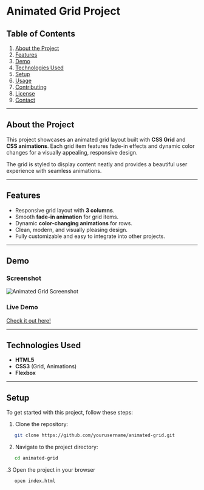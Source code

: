 # Animated Grid Project


## Table of Contents

1. [About the Project](#about-the-project)
2. [Features](#features)
3. [Demo](#demo)
4. [Technologies Used](#technologies-used)
5. [Setup](#setup)
6. [Usage](#usage)
7. [Contributing](#contributing)
8. [License](#license)
9. [Contact](#contact)

---

## About the Project

This project showcases an animated grid layout built with **CSS Grid** and **CSS animations**. Each grid item features fade-in effects and dynamic color changes for a visually appealing, responsive design.

The grid is styled to display content neatly and provides a beautiful user experience with seamless animations.

---

## Features

- Responsive grid layout with **3 columns**.
- Smooth **fade-in animation** for grid items.
- Dynamic **color-changing animations** for rows.
- Clean, modern, and visually pleasing design.
- Fully customizable and easy to integrate into other projects.

---

## Demo

### Screenshot
![Animated Grid Screenshot](https://via.placeholder.com/800x400?text=Animated+Grid+Project)

### Live Demo
[Check it out here!](https://your-demo-link.com)

---

## Technologies Used

- **HTML5**
- **CSS3** (Grid, Animations)
- **Flexbox**

---

## Setup

To get started with this project, follow these steps:

1. Clone the repository:
```bash
   git clone https://github.com/yourusername/animated-grid.git
```
2. Navigate to the project directory:
```bash
   cd animated-grid
```

.3 Open the project in your browser
```bash
   open index.html
```
